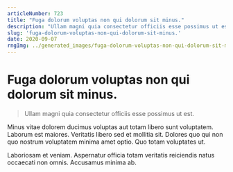 ```yaml
---
articleNumber: 723
title: "Fuga dolorum voluptas non qui dolorum sit minus."
description: "Ullam magni quia consectetur officiis esse possimus ut est."
slug: 'fuga-dolorum-voluptas-non-qui-dolorum-sit-minus.'
date: 2020-09-07
rngImg: ../generated_images/fuga-dolorum-voluptas-non-qui-dolorum-sit-minus..jpg
---
```


# Fuga dolorum voluptas non qui dolorum sit minus.

> Ullam magni quia consectetur officiis esse possimus ut est.

Minus vitae dolorem ducimus voluptas aut totam libero sunt voluptatem. Laborum est maiores. Veritatis libero sed et mollitia sit. Dolores quo qui non quo nostrum voluptatem minima amet optio. Quo totam voluptates ut.
 Laboriosam et veniam. Aspernatur officia totam veritatis reiciendis natus occaecati non omnis. Accusamus minima ab.
